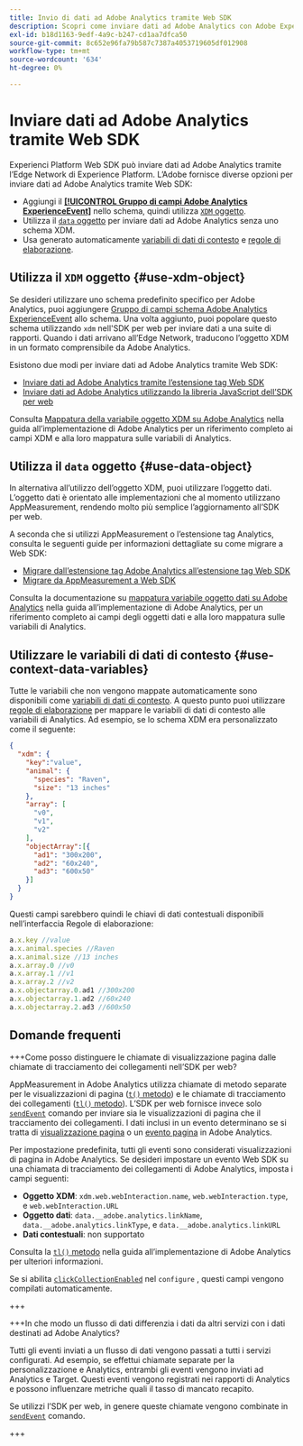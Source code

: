 ```yaml
---
title: Invio di dati ad Adobe Analytics tramite Web SDK
description: Scopri come inviare dati ad Adobe Analytics con Adobe Experience Platform Web SDK.
exl-id: b18d1163-9edf-4a9c-b247-cd1aa7dfca50
source-git-commit: 8c652e96fa79b587c7387a4053719605df012908
workflow-type: tm+mt
source-wordcount: '634'
ht-degree: 0%

---
```



# Inviare dati ad Adobe Analytics tramite Web SDK

Experienci Platform Web SDK può inviare dati ad Adobe Analytics tramite l’Edge Network di Experience Platform. L’Adobe fornisce diverse opzioni per inviare dati ad Adobe Analytics tramite Web SDK:

* Aggiungi il [**[!UICONTROL Gruppo di campi Adobe Analytics ExperienceEvent]**](../../xdm/field-groups/event/analytics-full-extension.md) nello schema, quindi utilizza [`XDM` oggetto](../commands/sendevent/xdm.md).
* Utilizza il [`data` oggetto](../commands/sendevent/data.md) per inviare dati ad Adobe Analytics senza uno schema XDM.
* Usa generato automaticamente [variabili di dati di contesto](https://experienceleague.adobe.com/en/docs/analytics/implementation/vars/page-vars/contextdata) e [regole di elaborazione](https://experienceleague.adobe.com/en/docs/analytics/admin/admin-tools/manage-report-suites/edit-report-suite/report-suite-general/c-processing-rules/c-processing-rules-configuration/processing-rules-about).

## Utilizza il `XDM` oggetto {#use-xdm-object}

Se desideri utilizzare uno schema predefinito specifico per Adobe Analytics, puoi aggiungere [Gruppo di campi schema Adobe Analytics ExperienceEvent](../../xdm/field-groups/event/analytics-full-extension.md) allo schema. Una volta aggiunto, puoi popolare questo schema utilizzando `xdm` nell&#39;SDK per web per inviare dati a una suite di rapporti. Quando i dati arrivano all’Edge Network, traducono l’oggetto XDM in un formato comprensibile da Adobe Analytics.

Esistono due modi per inviare dati ad Adobe Analytics tramite Web SDK:

* [Inviare dati ad Adobe Analytics tramite l’estensione tag Web SDK](https://experienceleague.adobe.com/en/docs/analytics/implementation/aep-edge/web-sdk/web-sdk-tag-extension)
* [Inviare dati ad Adobe Analytics utilizzando la libreria JavaScript dell’SDK per web](https://experienceleague.adobe.com/en/docs/analytics/implementation/aep-edge/web-sdk/web-sdk-javascript-library)

Consulta [Mappatura della variabile oggetto XDM su Adobe Analytics](https://experienceleague.adobe.com/en/docs/analytics/implementation/aep-edge/xdm-var-mapping) nella guida all’implementazione di Adobe Analytics per un riferimento completo ai campi XDM e alla loro mappatura sulle variabili di Analytics.

## Utilizza il `data` oggetto {#use-data-object}

In alternativa all’utilizzo dell’oggetto XDM, puoi utilizzare l’oggetto dati. L’oggetto dati è orientato alle implementazioni che al momento utilizzano AppMeasurement, rendendo molto più semplice l’aggiornamento all’SDK per web.

A seconda che si utilizzi AppMeasurement o l’estensione tag Analytics, consulta le seguenti guide per informazioni dettagliate su come migrare a Web SDK:

* [Migrare dall’estensione tag Adobe Analytics all’estensione tag Web SDK](https://experienceleague.adobe.com/it/docs/analytics/implementation/aep-edge/web-sdk/analytics-extension-to-web-sdk)
* [Migrare da AppMeasurement a Web SDK](https://experienceleague.adobe.com/it/docs/analytics/implementation/aep-edge/web-sdk/appmeasurement-to-web-sdk)

Consulta la documentazione su [mappatura variabile oggetto dati su Adobe Analytics](https://experienceleague.adobe.com/en/docs/analytics/implementation/aep-edge/data-var-mapping) nella guida all’implementazione di Adobe Analytics, per un riferimento completo ai campi degli oggetti dati e alla loro mappatura sulle variabili di Analytics.

## Utilizzare le variabili di dati di contesto {#use-context-data-variables}

Tutte le variabili che non vengono mappate automaticamente sono disponibili come [variabili di dati di contesto](https://experienceleague.adobe.com/en/docs/analytics/implementation/vars/page-vars/contextdata). A questo punto puoi utilizzare [regole di elaborazione](https://experienceleague.adobe.com/en/docs/analytics/admin/admin-tools/manage-report-suites/edit-report-suite/report-suite-general/c-processing-rules/c-processing-rules-configuration/processing-rules-about) per mappare le variabili di dati di contesto alle variabili di Analytics. Ad esempio, se lo schema XDM era personalizzato come il seguente:

```json
{
  "xdm": {
    "key":"value",
    "animal": {
      "species": "Raven",
      "size": "13 inches"
    },
    "array": [
      "v0",
      "v1",
      "v2"
    ],
    "objectArray":[{
      "ad1": "300x200",
      "ad2": "60x240",
      "ad3": "600x50"
    }]
  }
}
```

Questi campi sarebbero quindi le chiavi di dati contestuali disponibili nell’interfaccia Regole di elaborazione:

```javascript
a.x.key //value
a.x.animal.species //Raven
a.x.animal.size //13 inches
a.x.array.0 //v0
a.x.array.1 //v1
a.x.array.2 //v2
a.x.objectarray.0.ad1 //300x200
a.x.objectarray.1.ad2 //60x240
a.x.objectarray.2.ad3 //600x50
```

## Domande frequenti

+++Come posso distinguere le chiamate di visualizzazione pagina dalle chiamate di tracciamento dei collegamenti nell’SDK per web?

AppMeasurement in Adobe Analytics utilizza chiamate di metodo separate per le visualizzazioni di pagina ([`t()` metodo](https://experienceleague.adobe.com/en/docs/analytics/implementation/vars/functions/t-method)) e le chiamate di tracciamento dei collegamenti ([`tl()` metodo](https://experienceleague.adobe.com/en/docs/analytics/implementation/vars/functions/tl-method)). L’SDK per web fornisce invece solo [`sendEvent`](../commands/sendevent/overview.md) comando per inviare sia le visualizzazioni di pagina che il tracciamento dei collegamenti. I dati inclusi in un evento determinano se si tratta di [visualizzazione pagina](https://experienceleague.adobe.com/en/docs/analytics/components/metrics/page-views) o un [evento pagina](https://experienceleague.adobe.com/en/docs/analytics/components/metrics/page-events) in Adobe Analytics.

Per impostazione predefinita, tutti gli eventi sono considerati visualizzazioni di pagina in Adobe Analytics. Se desideri impostare un evento Web SDK su una chiamata di tracciamento dei collegamenti di Adobe Analytics, imposta i campi seguenti:

* **Oggetto XDM**: `xdm.web.webInteraction.name`, `web.webInteraction.type`, e `web.webInteraction.URL`
* **Oggetto dati**: `data.__adobe.analytics.linkName`, `data.__adobe.analytics.linkType`, e `data.__adobe.analytics.linkURL`
* **Dati contestuali**: non supportato

Consulta la [`tl()` metodo](https://experienceleague.adobe.com/en/docs/analytics/implementation/vars/functions/tl-method) nella guida all’implementazione di Adobe Analytics per ulteriori informazioni.

Se si abilita [`clickCollectionEnabled`](../commands/configure/clickcollectionenabled.md) nel `configure` , questi campi vengono compilati automaticamente.

+++

+++In che modo un flusso di dati differenzia i dati da altri servizi con i dati destinati ad Adobe Analytics?

Tutti gli eventi inviati a un flusso di dati vengono passati a tutti i servizi configurati. Ad esempio, se effettui chiamate separate per la personalizzazione e Analytics, entrambi gli eventi vengono inviati ad Analytics e Target. Questi eventi vengono registrati nei rapporti di Analytics e possono influenzare metriche quali il tasso di mancato recapito.

Se utilizzi l’SDK per web, in genere queste chiamate vengono combinate in [`sendEvent`](../commands/sendevent/overview.md) comando.

+++
